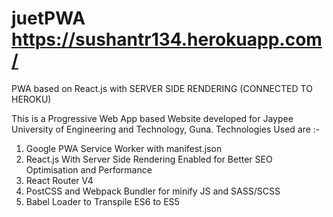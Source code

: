 # juetPWA  https://sushantr134.herokuapp.com/
PWA based on React.js with SERVER SIDE RENDERING (CONNECTED TO HEROKU)

This is a Progressive Web App based Website developed for Jaypee University of Engineering and Technology, Guna.
Technologies Used are :-
1) Google PWA Service Worker with manifest.json
2) React.js With Server Side Rendering Enabled for Better SEO Optimisation and Performance
3) React Router V4
4) PostCSS and Webpack Bundler for minify JS and SASS/SCSS
5) Babel Loader to Transpile ES6 to ES5
